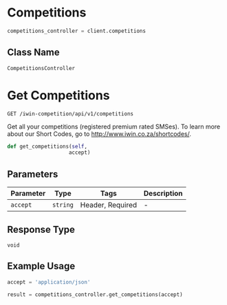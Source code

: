 # Competitions

```python
competitions_controller = client.competitions
```

## Class Name

`CompetitionsController`


# Get Competitions

`GET /iwin-competition/api/v1/competitions`

Get all your competitions (registered premium rated SMSes). To learn more about our Short Codes, go to http://www.iwin.co.za/shortcodes/.

```python
def get_competitions(self,
                    accept)
```

## Parameters

| Parameter | Type | Tags | Description |
|  --- | --- | --- | --- |
| `accept` | `string` | Header, Required | - |

## Response Type

`void`

## Example Usage

```python
accept = 'application/json'

result = competitions_controller.get_competitions(accept)
```

